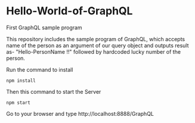 # Hello-World-of-GraphQL
First GraphQL sample program

This repository includes the sample program of GraphQL, which accepts name of the person as an argument of our query object and outputs result as- "Hello-PersonName !!" followed by hardcoded lucky number of the person.

Run the command to install
```
npm install
```
Then this command to start the Server
```
npm start
```
Go to your browser and type http://localhost:8888/GraphQL
